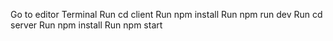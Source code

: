 Go to editor Terminal
Run cd client
Run npm install
Run npm run dev
Run cd server
Run npm install
Run npm start
